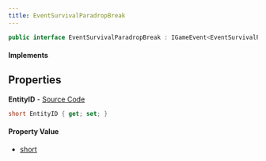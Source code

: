 ```yaml
---
title: EventSurvivalParadropBreak
---
```


```csharp
public interface EventSurvivalParadropBreak : IGameEvent<EventSurvivalParadropBreak>
```

#### Implements

## Properties

**EntityID** - [Source Code](https://github.com/swiftly-solution/swiftlys2/blob/main/managed/src/SwiftlyS2.Generated/GameEvents/Interfaces/EventSurvivalParadropBreak.cs#L20)

```csharp
short EntityID { get; set; }
```

#### Property Value

- [short](https://learn.microsoft.com/dotnet/api/system.int16)

